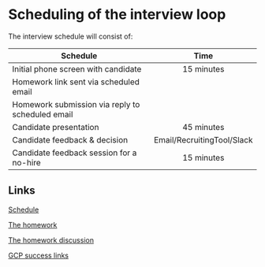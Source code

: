 # Scheduling of the interview loop

The interview schedule will consist of:

| Schedule                                         |            Time            |
| ------------------------------------------------ | :------------------------: |
| Initial phone screen with candidate              |         15 minutes         |
| Homework link sent via scheduled email           |                            |
| Homework submission via reply to scheduled email |                            |
| Candidate presentation                           |         45 minutes         |
| Candidate feedback & decision                    | Email/RecruitingTool/Slack |
| Candidate feedback session for a no-hire         |         15 minutes         |

## Links

[Schedule](schedule.md)

[The homework](homework.md)

[The homework discussion](discussion.md)

[GCP success links](gcp_success_links.md)